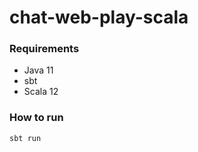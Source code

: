 # chat-web-play-scala

### Requirements
- Java 11
- sbt
- Scala 12

### How to run
```sh
sbt run
```